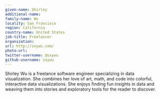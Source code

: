 ```yaml
---
given-name: Shirley	
additional-name: 
family-name: Wu
locality: San Francisco 
region: California
country-name: United States 
job-title: Freelancer
organization: 
url: http://sxywu.com/
photo-url: 
twitter-username: @sxywu
github-username: sxywu 
---
```


Shirley Wu is a freelance software engineer specializing in data visualization. She combines her love of art, math, and code into colorful, interactive data visualizations. She enjoys finding fun insights in data and weaving them into stories and exploratory tools for the reader to discover.
